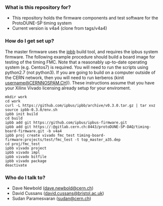 ### What is this repository for? ###

* This repository holds the firmware components and test software for the ProtoDUNE-SP timing system
* Current version is v4a4 (clone from tags/v4a4)

### How do I get set up? ###

The master firmware uses the [ipbb](https://github.com/ipbus/ipbb) build tool, and requires the ipbus system firmware.
The following example procedure should build a board image for testing of the timing FMC. Note that a reasonably up-to-date
operating system (e.g. Centos7) is required.  You will need to run the scripts using python2.7 (not python3).  If you are 
going to build on a computer outside of the CERN network, then you will need to run kerberos (kinit username@CERNNOSPAM.CH)).
These instructions assume that you have your Xilinx Vivado licensing already setup for your enviroment.

	mkdir work
	cd work
	curl -L https://github.com/ipbus/ipbb/archive/v0.3.0.tar.gz | tar xvz
	source ipbb-0.3.0/env.sh
	ipbb init build
	cd build
	ipbb add git https://github.com/ipbus/ipbus-firmware.git
	ipbb add git https://:@gitlab.cern.ch:8443/protoDUNE-SP-DAQ/timing-board-firmware.git -b v4a4
	ipbb proj create vivado fmc_test timing-board-firmware:projects/test/fmc_test -t top_master_a35.dep
	cd proj/fmc_test
	ipbb vivado project
	ipbb vivado impl
	ipbb vivado bitfile
	ipbb vivado package
	deactivate

### Who do I talk to? ###

* Dave Newbold (dave.newbold@cern.ch)
* David Cussans (david.cussans@bristol.ac.uk)
* Sudan Paramesvaran (sudan@cern.ch)
